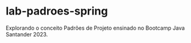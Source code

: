 # lab-padroes-spring
 Explorando o conceito Padrões de Projeto ensinado no Bootcamp Java Santander 2023.
